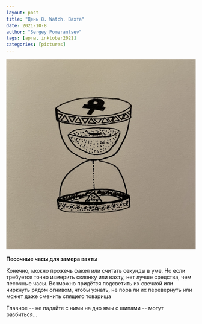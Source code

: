 ```yaml
---
layout: post
title: "День 8. Watch. Вахта"
date: 2021-10-8
author: "Sergey Pomerantsev"
tags: [арты, inktober2021]
categories: [pictures]
---
```


![](/assets/images/inktober21-8.jpg)

**Песочные часы для замера вахты**

Конечно, можно прожечь факел или считать секунды в уме. Но если требуется точно измерить склянку или вахту, нет лучше средства, чем песочные часы. Возможно придётся подсветить их свечкой или чиркнуть рядом огнивом, чтобы узнать, не пора ли их перевернуть или может даже сменить спящего товарища

Главное -- не падайте с ними на дно ямы с шипами -- могут разбиться...
